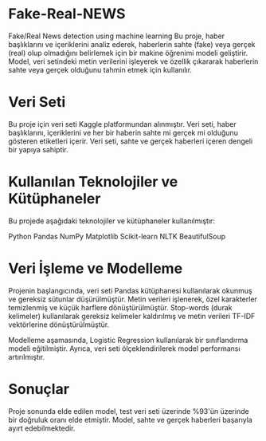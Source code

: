 # Fake-Real-NEWS
Fake/Real News detection using machine learning
Bu proje, haber başlıklarını ve içeriklerini analiz ederek, haberlerin sahte (fake) veya gerçek (real) olup olmadığını belirlemek için bir makine öğrenimi modeli geliştirir. Model, veri setindeki metin verilerini işleyerek ve özellik çıkararak haberlerin sahte veya gerçek olduğunu tahmin etmek için kullanılır.

 # Veri Seti
Bu proje için veri seti Kaggle platformundan alınmıştır. Veri seti, haber başlıklarını, içeriklerini ve her bir haberin sahte mi gerçek mi olduğunu gösteren etiketleri içerir. Veri seti, sahte ve gerçek haberleri içeren dengeli bir yapıya sahiptir.

# Kullanılan Teknolojiler ve Kütüphaneler
Bu projede aşağıdaki teknolojiler ve kütüphaneler kullanılmıştır:

Python
Pandas
NumPy
Matplotlib
Scikit-learn
NLTK
BeautifulSoup
# Veri İşleme ve Modelleme
Projenin başlangıcında, veri seti Pandas kütüphanesi kullanılarak okunmuş ve gereksiz sütunlar düşürülmüştür. Metin verileri işlenerek, özel karakterler temizlenmiş ve küçük harflere dönüştürülmüştür. Stop-words (durak kelimeler) kullanılarak gereksiz kelimeler kaldırılmış ve metin verileri TF-IDF vektörlerine dönüştürülmüştür.

Modelleme aşamasında, Logistic Regression kullanılarak bir sınıflandırma modeli eğitilmiştir. Ayrıca, veri seti ölçeklendirilerek model performansı artırılmıştır.

# Sonuçlar
Proje sonunda elde edilen model, test veri seti üzerinde %93'ün üzerinde bir doğruluk oranı elde etmiştir. Model, sahte ve gerçek haberleri başarıyla ayırt edebilmektedir.
